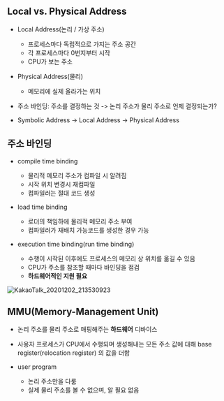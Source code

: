## Local vs. Physical Address

* Local Address(논리 / 가상 주소)
  - 프로세스마다 독립적으로 가지는 주소 공간
  - 각 프로세스마다 0번지부터 시작
  - CPU가 보는 주소

* Physical Address(물리)
  - 메모리에 실제 올라가는 위치
  
* 주소 바인딩: 주소를 결정하는 것 -> 논리 주소가 물리 주소로 언제 결정되는가?

* Symbolic Address -> Local Address -> Physical Address

## 주소 바인딩

* compile time binding
  - 물리적 메모리 주소가 컴파일 시 알려짐
  - 시작 위치 변경시 재컴파일
  - 컴파일러는 절대 코드 생성

* load time binding
  - 로더의 책임하에 물리적 메모리 주소 부여
  - 컴파일러가 재배치 가능코드를 생성한 경우 가능

* execution time binding(run time binding)
  - 수행이 시작된 이후에도 프로세스의 메모리 상 위치를 옮길 수 있음
  - CPU가 주소를 참조할 때마다 바인딩을 점검
  - **하드웨어적인 지원 필요**
  
![KakaoTalk_20201202_213530923](https://user-images.githubusercontent.com/23302973/100873258-5a7a0280-34e6-11eb-8db8-35865a3d9620.jpg)

## MMU(Memory-Management Unit)

* 논리 주소를 물리 주소로 매핑해주는 **하드웨어** 디바이스

* 사용자 프로세스가 CPU에서 수행되며 생성해내는 모든 주소 값에 대해 base register(relocation register) 의 값을 더함

* user program
  - 논리 주소만을 다룸
  - 실제 물리 주소를 볼 수 없으며, 알 필요 없음

